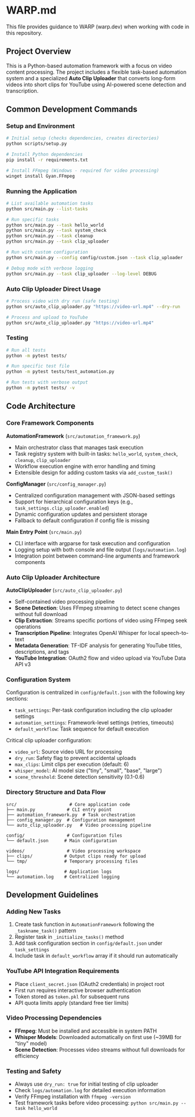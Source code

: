 # WARP.md

This file provides guidance to WARP (warp.dev) when working with code in this repository.

## Project Overview

This is a Python-based automation framework with a focus on video content processing. The project includes a flexible task-based automation system and a specialized **Auto Clip Uploader** that converts long-form videos into short clips for YouTube using AI-powered scene detection and transcription.

## Common Development Commands

### Setup and Environment
```bash
# Initial setup (checks dependencies, creates directories)
python scripts/setup.py

# Install Python dependencies
pip install -r requirements.txt

# Install FFmpeg (Windows - required for video processing)
winget install Gyan.FFmpeg
```

### Running the Application
```bash
# List available automation tasks
python src/main.py --list-tasks

# Run specific tasks
python src/main.py --task hello_world
python src/main.py --task system_check
python src/main.py --task cleanup
python src/main.py --task clip_uploader

# Run with custom configuration
python src/main.py --config config/custom.json --task clip_uploader

# Debug mode with verbose logging
python src/main.py --task clip_uploader --log-level DEBUG
```

### Auto Clip Uploader Direct Usage
```bash
# Process video with dry run (safe testing)
python src/auto_clip_uploader.py "https://video-url.mp4" --dry-run

# Process and upload to YouTube
python src/auto_clip_uploader.py "https://video-url.mp4"
```

### Testing
```bash
# Run all tests
python -m pytest tests/

# Run specific test file
python -m pytest tests/test_automation.py

# Run tests with verbose output
python -m pytest tests/ -v
```

## Code Architecture

### Core Framework Components

**AutomationFramework** (`src/automation_framework.py`)
- Main orchestrator class that manages task execution
- Task registry system with built-in tasks: `hello_world`, `system_check`, `cleanup`, `clip_uploader`
- Workflow execution engine with error handling and timing
- Extensible design for adding custom tasks via `add_custom_task()`

**ConfigManager** (`src/config_manager.py`)
- Centralized configuration management with JSON-based settings
- Support for hierarchical configuration keys (e.g., `task_settings.clip_uploader.enabled`)
- Dynamic configuration updates and persistent storage
- Fallback to default configuration if config file is missing

**Main Entry Point** (`src/main.py`)
- CLI interface with argparse for task execution and configuration
- Logging setup with both console and file output (`logs/automation.log`)
- Integration point between command-line arguments and framework components

### Auto Clip Uploader Architecture

**AutoClipUploader** (`src/auto_clip_uploader.py`)
- Self-contained video processing pipeline
- **Scene Detection**: Uses FFmpeg streaming to detect scene changes without full download
- **Clip Extraction**: Streams specific portions of video using FFmpeg seek operations
- **Transcription Pipeline**: Integrates OpenAI Whisper for local speech-to-text
- **Metadata Generation**: TF-IDF analysis for generating YouTube titles, descriptions, and tags
- **YouTube Integration**: OAuth2 flow and video upload via YouTube Data API v3

### Configuration System

Configuration is centralized in `config/default.json` with the following key sections:
- `task_settings`: Per-task configuration including the clip uploader settings
- `automation_settings`: Framework-level settings (retries, timeouts)
- `default_workflow`: Task sequence for default execution

Critical clip uploader configuration:
- `video_url`: Source video URL for processing
- `dry_run`: Safety flag to prevent accidental uploads
- `max_clips`: Limit clips per execution (default: 6)
- `whisper_model`: AI model size ("tiny", "small", "base", "large")
- `scene_threshold`: Scene detection sensitivity (0.1-0.6)

### Directory Structure and Data Flow

```
src/                    # Core application code
├── main.py            # CLI entry point
├── automation_framework.py  # Task orchestration
├── config_manager.py  # Configuration management
└── auto_clip_uploader.py   # Video processing pipeline

config/                # Configuration files
└── default.json      # Main configuration

videos/                # Video processing workspace
├── clips/            # Output clips ready for upload
└── tmp/              # Temporary processing files

logs/                 # Application logs
└── automation.log    # Centralized logging
```

## Development Guidelines

### Adding New Tasks
1. Create task function in `AutomationFramework` following the `_taskname_task()` pattern
2. Register task in `_initialize_tasks()` method
3. Add task configuration section in `config/default.json` under `task_settings`
4. Include task in `default_workflow` array if it should run automatically

### YouTube API Integration Requirements
- Place `client_secret.json` (OAuth2 credentials) in project root
- First run requires interactive browser authentication
- Token stored as `token.pkl` for subsequent runs
- API quota limits apply (standard free tier limits)

### Video Processing Dependencies
- **FFmpeg**: Must be installed and accessible in system PATH
- **Whisper Models**: Downloaded automatically on first use (~39MB for "tiny" model)
- **Scene Detection**: Processes video streams without full downloads for efficiency

### Testing and Safety
- Always use `dry_run: true` for initial testing of clip uploader
- Check `logs/automation.log` for detailed execution information
- Verify FFmpeg installation with `ffmpeg -version`
- Test framework tasks before video processing: `python src/main.py --task hello_world`
